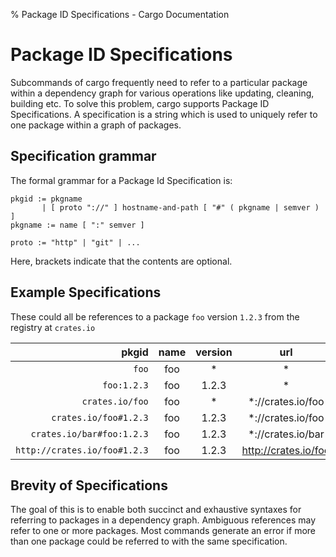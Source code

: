 % Package ID Specifications - Cargo Documentation

# Package ID Specifications

Subcommands of cargo frequently need to refer to a particular package within a
dependency graph for various operations like updating, cleaning, building etc.
To solve this problem, cargo supports Package ID Specifications. A specification
is a string which is used to uniquely refer to one package within a graph of
packages.

## Specification grammar

The formal grammar for a Package Id Specification is:

```notrust
pkgid := pkgname
       | [ proto "://" ] hostname-and-path [ "#" ( pkgname | semver ) ]
pkgname := name [ ":" semver ]

proto := "http" | "git" | ...
```

Here, brackets indicate that the contents are optional.

## Example Specifications

These could all be references to a package `foo` version `1.2.3` from the
registry at `crates.io`

|         pkgid                  |  name  |  version  |          url         |
|-------------------------------:|:------:|:---------:|:--------------------:|
| `foo`                          | foo    | *         | *                    |
| `foo:1.2.3`                    | foo    | 1.2.3     | *                    |
| `crates.io/foo`                | foo    | *         | *://crates.io/foo    |
| `crates.io/foo#1.2.3`          | foo    | 1.2.3     | *://crates.io/foo    |
| `crates.io/bar#foo:1.2.3`      | foo    | 1.2.3     | *://crates.io/bar    |
| `http://crates.io/foo#1.2.3`   | foo    | 1.2.3     | http://crates.io/foo |

## Brevity of Specifications

The goal of this is to enable both succinct and exhaustive syntaxes for
referring to packages in a dependency graph. Ambiguous references may refer to
one or more packages. Most commands generate an error if more than one package
could be referred to with the same specification.
